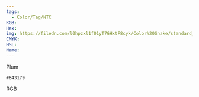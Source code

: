 ```yaml
---
tags:
  - Color/Tag/NTC
RGB:
Hex:
img: https://filedn.com/l0hpzxl1f01yT7GHxtF8cyk/Color%20Snake/standard_csv_to_svg/%23/843179.svg
CMYK:
HSL:
Name:
---
```

Plum
```palette
#843179
```
RGB
